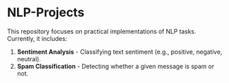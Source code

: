 # NLP-Projects
This repository focuses on practical implementations of NLP tasks. Currently, it includes:

1. **Sentiment Analysis** - Classifying text sentiment (e.g., positive, negative, neutral).
2. **Spam Classification** - Detecting whether a given message is spam or not.
